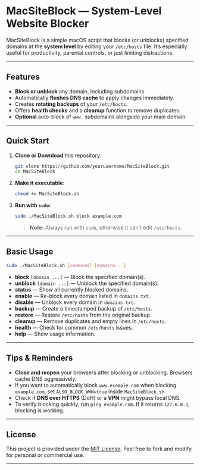 # MacSiteBlock — System-Level Website Blocker

MacSiteBlock is a simple macOS script that blocks (or unblocks) specified domains at the **system level** by editing your `/etc/hosts` file. It’s especially useful for productivity, parental controls, or just limiting distractions.

---

## Features

- **Block or unblock** any domain, including subdomains.  
- Automatically **flushes DNS cache** to apply changes immediately.  
- Creates **rotating backups** of your `/etc/hosts`.  
- Offers **health checks** and a **cleanup** function to remove duplicates.  
- **Optional** auto-block of `www.` subdomains alongside your main domain.

---

## Quick Start

1. **Clone or Download** this repository:

   ```bash
   git clone https://github.com/yourusername/MacSiteBlock.git
   cd MacSiteBlock
   ```

2. **Make it executable**:

   ```bash
   chmod +x MacSiteBlock.sh
   ```

3. **Run with `sudo`:**

   ```bash
   sudo ./MacSiteBlock.sh block example.com
   ```

   > **Note:** Always run with `sudo`, otherwise it can’t edit `/etc/hosts`.

---

## Basic Usage

```bash
sudo ./MacSiteBlock.sh [command] [domains...]
```

- **block** `[domain ...]` — Block the specified domain(s).  
- **unblock** `[domain ...]` — Unblock the specified domain(s).  
- **status** — Show all currently blocked domains.  
- **enable** — Re-block every domain listed in `domains.txt`.  
- **disable** — Unblock every domain in `domains.txt`.  
- **backup** — Create a timestamped backup of `/etc/hosts`.  
- **restore** — Restore `/etc/hosts` from the original backup.  
- **cleanup** — Remove duplicates and empty lines in `/etc/hosts`.  
- **health** — Check for common `/etc/hosts` issues.  
- **help** — Show usage information.

---

## Tips & Reminders

- **Close and reopen** your browsers after blocking or unblocking. Browsers cache DNS aggressively.  
- If you want to automatically block `www.example.com` when blocking `example.com`, set `ALSO_BLOCK_WWW=true` inside `MacSiteBlock.sh`.  
- Check if **DNS over HTTPS** (DoH) or a **VPN** might bypass local DNS.  
- To verify blocking quickly, run `ping example.com`. If it returns `127.0.0.1`, blocking is working.

---

## License

This project is provided under the [MIT License](LICENSE). Feel free to fork and modify for personal or commercial use.

---

